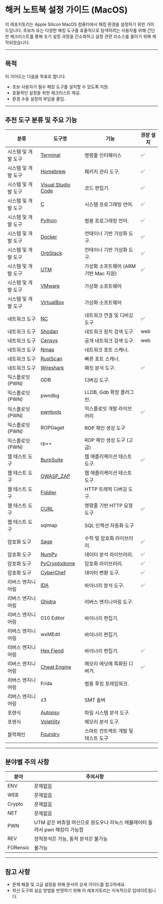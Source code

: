 # 해커 노트북 설정 가이드 (MacOS)

이 레포지토리는 Apple Silicon MacOS 컴퓨터에서 해킹 환경을 설정하기 위한 가이드입니다. 초보자 또는 다양한 해킹 도구를 효율적으로 탐색하려는 사용자를 위해 간단한 체크리스트를 통해 초기 설정 과정을 간소화하고 설정 관련 리소스를 줄이기 위해 제작되었습니다.

---

## 목적
이 가이드는 다음을 목표로 합니다:
- 초보 사용자가 필수 해킹 도구를 설치할 수 있도록 지원.
- 효율적인 설정을 위한 체크리스트 제공.
- 환경 수동 설정의 부담을 줄임.

---

## 추천 도구 분류 및 주요 기능

| 분류               | 도구명            | 기능                              | 권장 설치
|--------------------|------------------|----------------------------|--------------
| 시스템 및 개발 도구    | [Terminal](https://github.com/hspace-io/hacker-notebook-setup/tree/main/MAC/ENV/Terminal.md)            | 명령줄 인터페이스       |✅
| 시스템 및 개발 도구    | [Homebrew](https://github.com/hspace-io/hacker-notebook-setup/tree/main/MAC/ENV/Homebrew.md)         | 패키지 관리 도구.                 |✅
| 시스템 및 개발 도구    | [Visual Studio Code](https://github.com/hspace-io/hacker-notebook-setup/tree/main/MAC/ENV/VSCode.md) | 코드 편집기.                   |✅
| 시스템 및 개발 도구    | [C](https://github.com/hspace-io/hacker-notebook-setup/tree/main/MAC/ENV/C.md)                | 시스템 프로그래밍 언어.           |✅
| 시스템 및 개발 도구    | [Python](https://github.com/hspace-io/hacker-notebook-setup/tree/main/MAC/ENV/Python3.md)           | 범용 프로그래밍 언어.             |✅
| 시스템 및 개발 도구    | [Docker](https://github.com/hspace-io/hacker-notebook-setup/tree/main/MAC/ENV/Docker.md)           | 컨테이너 기반 가상화 도구.        |✅
| 시스템 및 개발 도구    | [OrbStack](https://github.com/hspace-io/hacker-notebook-setup/tree/main/MAC/ENV/OrbStack.md)        | 컨테이너 기반 가상화 도구.        |✅
| 시스템 및 개발 도구    | [UTM](https://github.com/hspace-io/hacker-notebook-setup/tree/main/MAC/ENV/UTM.md)              | 	가상화 소프트웨어 (ARM 기반 Mac 지원)                     |✅
| 시스템 및 개발 도구    | [VMware](https://github.com/hspace-io/hacker-notebook-setup/tree/main/MAC/ENV/VMware.md)           |	가상화 소프트웨어                    |
| 시스템 및 개발 도구    | [VirtualBox](https://github.com/hspace-io/hacker-notebook-setup/tree/main/MAC/ENV/VirtualBox.md)      | 	가상화 소프트웨어         |
| 네트워크 도구         | [NC](https://github.com/hspace-io/hacker-notebook-setup/tree/main/MAC/NET/NetCat.md)               | 	네트워크 연결 및 디버깅 도구                   | ✅
| 네트워크 도구         | [Shodan](https://github.com/hspace-io/hacker-notebook-setup/tree/main/MAC/NET/Shodan.md)           | 네트워크 장치 검색 도구.         | web | 
| 네트워크 도구         | [Censys](https://github.com/hspace-io/hacker-notebook-setup/tree/main/MAC/NET/Censys.md)           | 공개 네트워크 검색 도구.         | web | 
| 네트워크 도구         | [Nmap](https://github.com/hspace-io/hacker-notebook-setup/tree/main/MAC/NET/Nmap.md)             | 네트워크 포트 스캐너.            |
| 네트워크 도구         | [RustScan](https://github.com/hspace-io/hacker-notebook-setup/tree/main/MAC/NET/RustScan.md)         | 빠른 포트 스캐너.               |  
| 네트워크 도구         | [Wireshark](https://github.com/hspace-io/hacker-notebook-setup/tree/main/MAC/NET/Wireshark.md)        | 패킷 분석 도구.                | ✅
| 익스플로잇(PWN)      | GDB              | 디버깅 도구.                   |
| 익스플로잇(PWN)     | pwndbg            | LLDB, Gdb 확장 플러그인.       |
| 익스플로잇(PWN)     | [pwntools](https://github.com/hspace-io/hacker-notebook-setup/tree/main/MAC/PWN/pwntools.md)          | 익스플로잇 개발 라이브러리	           | ✅
| 익스플로잇(PWN)     | ROPGaget          |	ROP 체인 생성 도구                     |
| 익스플로잇(PWN)     | rp++              |ROP 체인 생성 도구 (고급)                      |
| 웹 테스트 도구      | [BurpSuite](https://github.com/hspace-io/hacker-notebook-setup/tree/main/MAC/WEB/BurpSuite.md)       | 웹 애플리케이션 테스트 도구.        |✅
| 웹 테스트 도구      | [OWASP_ZAP](https://github.com/hspace-io/hacker-notebook-setup/tree/main/MAC/WEB/OWASP_ZAP.md)       | 웹 애플리케이션 테스트 도구.        |
| 웹 테스트 도구      | [Fiddler](https://github.com/hspace-io/hacker-notebook-setup/tree/main/MAC/WEB/Fiddler.md)            | HTTP 트래픽 디버깅 도구.          |
| 웹 테스트 도구      | [CURL](https://github.com/hspace-io/hacker-notebook-setup/tree/main/MAC/WEB/CURL.md)             | 명령줄 기반 HTTP 요청 도구           |✅
| 웹 테스트 도구      | sqlmap           | 	SQL 인젝션 자동화 도구              |
| 암호화 도구         | [Sage](https://github.com/hspace-io/hacker-notebook-setup/tree/main/MAC/Crypto/Sage.md)             | 수학 및 암호화 라이브러리.        | ✅
| 암호화 도구         | [NumPy](https://github.com/hspace-io/hacker-notebook-setup/tree/main/MAC/Crypto/NumPy.md)            | 데이터 분석 라이브러리.           | ✅
| 암호화 도구         | [PyCryptodome](https://github.com/hspace-io/hacker-notebook-setup/tree/main/MAC/Crypto/PyCryptodome.md)     | 암호화 라이브러리.               | ✅
| 암호화 도구         | [CyberChef](https://github.com/hspace-io/hacker-notebook-setup/tree/main/MAC/Crypto/CyberChef.md)        | 데이터 변환 도구.               |✅
| 리버스 엔지니어링    | [IDA](https://github.com/hspace-io/hacker-notebook-setup/tree/main/MAC/REV/IDA.md)              | 바이너리 분석 도구.                | ✅
| 리버스 엔지니어링    | [Ghidra](https://github.com/hspace-io/hacker-notebook-setup/tree/main/MAC/REV/Ghidra.md)           | 리버스 엔지니어링 도구.             |
| 리버스 엔지니어링    | 010 Editor       | 바이너리 편집기.                  | 
| 리버스 엔지니어링    | wxMEdit          | 바이너리 편집기.                  | 
| 리버스 엔지니어링    | [Hex Fiend](https://github.com/hspace-io/hacker-notebook-setup/tree/main/MAC/REV/CheatEngine.md)        | 바이너리 편집기.                  | ✅
| 리버스 엔지니어링    | [Cheat Engine](https://github.com/hspace-io/hacker-notebook-setup/tree/main/MAC/REV/HexFiend.md)     | 메모리 에딧에 특화된 디버거.         | ✅
| 리버스 엔지니어링    | Frida            | 범용 후킹 프레임워크.               | 
| 리버스 엔지니어링    | z3               | SMT 솔버	                         |  
| 포렌식             | [Autopsy](https://github.com/hspace-io/hacker-notebook-setup/tree/main/MAC/Forensic/Autopsy.md)          | 파일 시스템 분석 도구.                     |
| 포렌식             | [Volatility](https://github.com/hspace-io/hacker-notebook-setup/tree/main/MAC/Forensic/Volatility.md)       | 메모리 분석 도구.                         |
| 블럭체인            | [Foundry](https://github.com/hspace-io/hacker-notebook-setup/tree/main/MAC/Blockchain/foundry.md) | 스마트 컨트랙트 개발 및 테스트 도구                                    | 
---
## 분야별 주의 사항
| 분야     | 주의사항            
|---------|------------------
| ENV     | 문제없음
| WEB     | 문제없음
| Crypto  | 문제없음
| NET     | 문제없음
| PWN     | UTM 같은 버츄얼 머신으로 원도우나 리눅스 에뮬레이터 돌려서 pwn 해킹이 가능함
| REV     | 정적분석은 가능, 동적 분석은 불가능
| FORensic| 불가능
---

## 참고 사항
- 문제 해결 및 고급 설정을 위해 문서의 상세 가이드를 참고하세요.
- 최신 도구와 실습 방법을 반영하기 위해 이 레포지토리는 지속적으로 업데이트됩니다.

